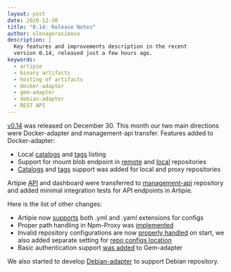 ```yaml
---
layout: post
date: 2020-12-30
title: "0.14: Release Notes"
author: olenagerasimova
description: |
  Key features and improvements description in the recent
  version 0.14, released just a few hours ago.
keywords:
  - artipie
  - binary artifacts
  - hosting of artifacts
  - docker-adapter
  - gem-adapter
  - debian-adapter
  - REST API
---
```


[v0.14](https://github.com/artipie/artipie/releases/tag/0.14) was released on December 30. 
This month our two main directions were Docker-adapter and 
management-api transfer. Features added to Docker-adapter:
- Local [catalogs](https://github.com/artipie/docker-adapter/issues/374) and 
[tags](https://github.com/artipie/docker-adapter/issues/373) listing
- Support for mount blob endpoint in [remote](https://github.com/artipie/docker-adapter/issues/390) and 
[local](https://github.com/artipie/docker-adapter/issues/394) repositories
- [Catalogs](https://github.com/artipie/docker-adapter/issues/367) and 
[tags](https://github.com/artipie/docker-adapter/issues/375) support was added for local and proxy repositories

Artipie [API](https://github.com/artipie/management-api/blob/master/REST_API.md) and dashboard were 
transferred to [management-api](https://github.com/artipie/management-api) repository and added minimal 
integration tests for API endpoints in Artipie.

Here is the list of other changes:
- Artipie now [supports](https://github.com/artipie/artipie/issues/797) both .yml and .yaml 
extensions for configs
- Proper path handling in Npm-Proxy was [implemented](https://github.com/artipie/artipie/issues/738)
- Invalid repository configurations are now [properly handled](https://github.com/artipie/artipie/issues/804) on start,
we also added separate setting for [repo configs location](https://github.com/artipie/artipie#additional-configuration)
- Basic authentication support [was added](https://github.com/artipie/gem-adapter/issues/81) to Gem-adapter

We also started to develop [Debian-adapter](https://github.com/artipie/debian-adapter) to support Debian repository. 